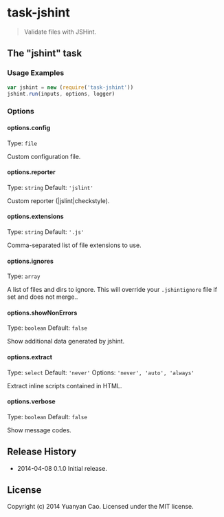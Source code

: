 # task-jshint
> Validate files with JSHint.

## The "jshint" task

### Usage Examples

```js
var jshint = new (require('task-jshint'))
jshint.run(inputs, options, logger)
```

### Options

#### options.config
Type: `file`

Custom configuration file.

#### options.reporter
Type: `string`
Default: `'jslint'`

Custom reporter (<PATH>|jslint|checkstyle).

#### options.extensions
Type: `string`
Default: `'.js'`

Comma-separated list of file extensions to use.

#### options.ignores
Type: `array`

A list of files and dirs to ignore. This will override your `.jshintignore` file if set and does not merge..

#### options.showNonErrors
Type: `boolean`
Default: `false`

Show additional data generated by jshint.

#### options.extract
Type: `select`
Default: `'never'`
Options: `'never', 'auto', 'always'`

Extract inline scripts contained in HTML.

#### options.verbose
Type: `boolean`
Default: `false`

Show message codes.

## Release History
* 2014-04-08    0.1.0    Initial release.

## License
Copyright (c) 2014 Yuanyan Cao. Licensed under the MIT license.
